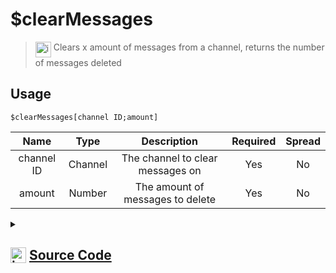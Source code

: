 # $clearMessages
> <img align="top" src="https://upload.wikimedia.org/wikipedia/commons/thumb/e/e4/Infobox_info_icon.svg/160px-Infobox_info_icon.svg.png?20150409153300" alt="image" width="25" height="auto"> Clears x amount of messages from a channel, returns the number of messages deleted
## Usage
```
$clearMessages[channel ID;amount]
```
| Name | Type | Description | Required | Spread
| :---: | :---: | :---: | :---: | :---: |
channel ID | Channel | The channel to clear messages on | Yes | No
amount | Number | The amount of messages to delete | Yes | No
<details>
<summary>
    
## <img align="top" src="https://cdn4.iconfinder.com/data/icons/iconsimple-logotypes/512/github-512.png" alt="image" width="25" height="auto">  [Source Code](https://github.com/tryforge/ForgeScript-V2/blob/main/src/native/clearMessages.ts)
    
</summary>
    
```ts
import { BaseChannel, TextChannel } from "discord.js"
import { ArgType, NativeFunction, Return } from "../structures"
import splitNumber from "../functions/splitNumber"
import noop from "../functions/noop"

export default new NativeFunction({
    name: "$clearMessages",
    description: "Clears x amount of messages from a channel, returns the number of messages deleted",
    unwrap: true,
    brackets: true,
    args: [
        {
            name: "channel ID",
            description: "The channel to clear messages on",
            required: true,
            rest: false,
            type: ArgType.Channel,
            check: (x: BaseChannel) => "messages" in x
        },
        {
            name: "amount",
            description: "The amount of messages to delete",
            rest: false,
            required: true,
            type: ArgType.Number
        }
    ],
    async execute(ctx, [ channel, amount ]) {
        let count = 0

        for (const n of splitNumber(amount, 100)) {
            const col = await (channel as TextChannel).bulkDelete(n, true).catch(noop)
            if (!col || !col.size) break
            count += col.size
        }

        return Return.success(count)
    },
})
```
    
</details>
